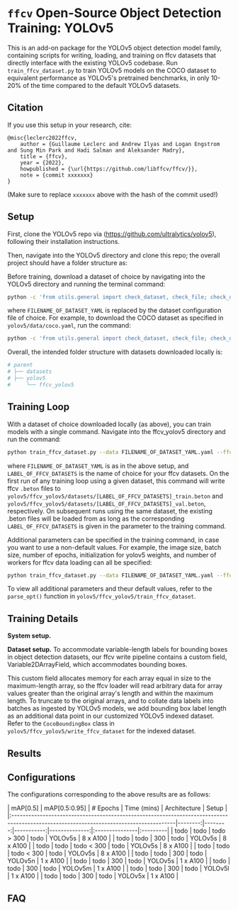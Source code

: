 # `ffcv` Open-Source Object Detection Training: YOLOv5
This is an add-on package for the YOLOv5 object detection model family, containing scripts for writing, loading, and training on ffcv datasets that directly interface with the existing YOLOv5 codebase. Run `train_ffcv_dataset.py` to train YOLOv5 models on the COCO dataset to equivalent performance as YOLOv5's pretrained benchmarks, in only 10-20% of the time compared to the default YOLOv5 datasets.

## Citation
If you use this setup in your research, cite:

```
@misc{leclerc2022ffcv,
    author = {Guillaume Leclerc and Andrew Ilyas and Logan Engstrom and Sung Min Park and Hadi Salman and Aleksander Madry},
    title = {ffcv},
    year = {2022},
    howpublished = {\url{https://github.com/libffcv/ffcv/}},
    note = {commit xxxxxxx}
}
```
(Make sure to replace ``xxxxxxx`` above with the hash of the commit used!)

## Setup

First, clone the YOLOv5 repo via (https://github.com/ultralytics/yolov5), following their installation instructions.

Then, navigate into the YOLOv5 directory and clone this repo; the overall project should have a folder structure as:

Before training, download a dataset of choice by navigating into the YOLOv5 directory and running the terminal command:
```bash
python -c 'from utils.general import check_dataset, check_file; check_dataset(check_file("FILENAME_OF_DATASET_YAML"))'
```
where `FILENAME_OF_DATASET_YAML` is replaced by the dataset configuration file of choice. For example, to download the COCO dataset as specified in `yolov5/data/coco.yaml`, run the command:
```bash
python -c 'from utils.general import check_dataset, check_file; check_dataset(check_file("coco.yaml"))'
```

Overall, the intended folder structure with datasets downloaded locally is:
```bash
# parent
# ├── datasets
# ├── yolov5
#     └── ffcv_yolov5
```

## Training Loop

With a dataset of choice downloaded locally (as above), you can train models with a single command. Navigate into the ffcv_yolov5 directory and run the command:

```bash
python train_ffcv_dataset.py --data FILENAME_OF_DATASET_YAML.yaml --ffcv-path LABEL_OF_FFCV_DATASETS
```
where `FILENAME_OF_DATASET_YAML` is as in the above setup, and `LABEL_OF_FFCV_DATASETS` is the name of choice for your ffcv datasets. On the first run of any training loop using a given dataset, this command will write ffcv `.beton` files to `yolov5/ffcv_yolov5/datasets/[LABEL_OF_FFCV_DATASETS]_train.beton` and `yolov5/ffcv_yolov5/datasets/[LABEL_OF_FFCV_DATASETS]_val.beton`, respectively. On subsequent runs using the same dataset, the existing .beton files will be loaded from as long as the corresponding `LABEL_OF_FFCV_DATASETS` is given in the parameter to the training command.

Additional parameters can be specified in the training command, in case you want to use a non-default values. For example, the image size, batch size, number of epochs, initialization for yolov5 weights, and number of workers for ffcv data loading can all be specified:
```bash
python train_ffcv_dataset.py --data FILENAME_OF_DATASET_YAML.yaml --ffcv-path LABEL_OF_FFCV_DATASETS --img 480 --batch 32 --epochs 300 --weights yolov5l.pt
```
To view all additional parameters and theur default values, refer to the `parse_opt()` function in `yolov5/ffcv_yolov5/train_ffcv_dataset`.



## Training Details
<p><b>System setup.</b> <!-- TODO --> </p>

<p><b>Dataset setup.</b> To accommodate variable-length labels for bounding boxes in object detection datasets, our ffcv write pipeline contains a custom field, Variable2DArrayField, which accommodates bounding boxes. <!-- Full documentation on Variable2DArrayField can be found on the ffcv api here: -->

This custom field allocates memory for each array equal in size to the maximum-length array, so the ffcv loader will read arbitrary data for array values greater than the original array's length and within the maximum length. To truncate to the original arrays, and to collate data labels into batches as ingested by YOLOv5 models, we add bounding box label length as an additional data point in our customized YOLOv5 indexed dataset. Refer to the `CocoBoundingBox` class in `yolov5/ffcv_yolov5/write_ffcv_dataset` for the indexed dataset.
</p>

## Results
<!-- ImageNet example contains a relevant figure on the right hand side here;
Let's get a similar figure of mAP vs. training time here, for ffcv vs. default YOLOv5 -->

## Configurations
The configurations corresponding to the above results are as follows:

|   mAP[0.5] |   mAP[0.5:0.95] |   # Epochs |   Time (mins) | Architecture   | Setup    |
|:---------------------------------------------------------------------------------------------------------------------------------------|--------:|--------:|-----------:|--------------:|:---------------|:---------|
| todo | todo |  todo > 300 |       todo | YOLOv5s      | 8 x A100 |
| todo | todo |         300 |       todo | YOLOv5s      | 8 x A100 |
| todo | todo |  todo < 300 |       todo | YOLOv5s      | 8 x A100 |
| todo | todo |  todo < 300 |       todo | YOLOv5s      | 8 x A100 |
| todo | todo |         300 |       todo | YOLOv5n      | 1 x A100 |
| todo | todo |         300 |       todo | YOLOv5s      | 1 x A100 |
| todo | todo |         300 |       todo | YOLOv5m      | 1 x A100 |
| todo | todo |         300 |       todo | YOLOv5l      | 1 x A100 |
| todo | todo |         300 |       todo | YOLOv5x      | 1 x A100 |

<!-- Can decide on a different configuration structure if necessary -->

## FAQ
<!-- if necessary -->
